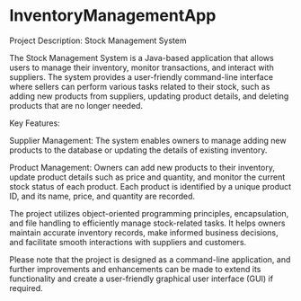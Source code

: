 # InventoryManagementApp

Project Description: Stock Management System

The Stock Management System is a Java-based application that allows users to manage their inventory, monitor transactions, and interact with suppliers. The system provides a user-friendly command-line interface where sellers can perform various tasks related to their stock, such as adding new products from suppliers, updating product details, and deleting products that are no longer needed.

Key Features:

Supplier Management: The system enables owners to manage adding new products to the database or updating the details of existing inventory.

Product Management: Owners can add new products to their inventory, update product details such as price and quantity, and monitor the current stock status of each product. Each product is identified by a unique product ID, and its name, price, and quantity are recorded.

The project utilizes object-oriented programming principles, encapsulation, and file handling to efficiently manage stock-related tasks. It helps owners maintain accurate inventory records, make informed business decisions, and facilitate smooth interactions with suppliers and customers.

Please note that the project is designed as a command-line application, and further improvements and enhancements can be made to extend its functionality and create a user-friendly graphical user interface (GUI) if required.

